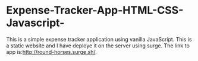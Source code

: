 # Expense-Tracker-App-HTML-CSS-Javascript-
This is a simple expense tracker application using vanilla JavaScript. This is a static website and I have deploye it on the server using surge. The link to app is:http://round-horses.surge.sh/.
